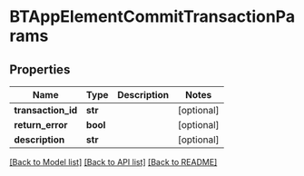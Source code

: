 # BTAppElementCommitTransactionParams

## Properties
Name | Type | Description | Notes
------------ | ------------- | ------------- | -------------
**transaction_id** | **str** |  | [optional] 
**return_error** | **bool** |  | [optional] 
**description** | **str** |  | [optional] 

[[Back to Model list]](../README.md#documentation-for-models) [[Back to API list]](../README.md#documentation-for-api-endpoints) [[Back to README]](../README.md)


